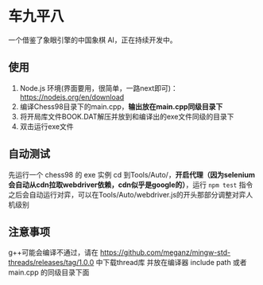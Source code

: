# 车九平八

一个借鉴了象眼引擎的中国象棋 AI，正在持续开发中。

## 使用

1. Node.js 环境(界面要用，很简单，一路next即可)：https://nodejs.org/en/download
2. 编译Chess98目录下的main.cpp，**输出放在main.cpp同级目录下**
3. 将开局库文件BOOK.DAT解压并放到和编译出的exe文件同级的目录下
4. 双击运行exe文件

## 自动测试

先运行一个 chess98 的 exe 实例
cd 到Tools/Auto/，**开启代理（因为selenium会自动从cdn拉取webdriver依赖，cdn似乎是google的）**，运行 `npm test` 指令
之后会自动运行对弈，可以在Tools/Auto/webdriver.js的开头那部分调整对弈人机级别

## 注意事项

g++可能会编译不通过，请在 https://github.com/meganz/mingw-std-threads/releases/tag/1.0.0 中下载thread库
并放在编译器 include path 或者 main.cpp 的同级目录下面
